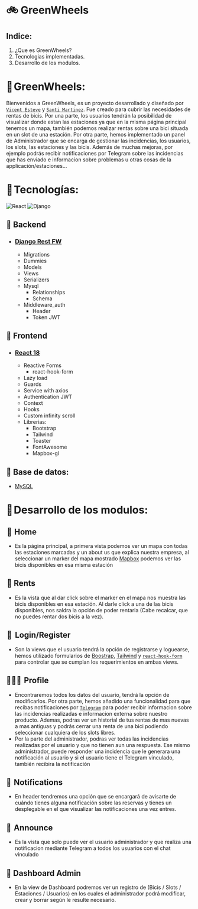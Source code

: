 # 🚲 GreenWheels

## Indice:

1. ¿Que es GreenWheels?
2. Tecnologias implementadas.
3. Desarrollo de los modulos.

# 🔹 GreenWheels:  

Bienvenidos a GreenWheels, es un proyecto desarrollado y diseñado por [`Vicent Esteve`](https://github.com/Vicent29) y [`Santi Martinez`](https://github.com/santimaal). Fue creado para cubrir las necesidades de rentas de bicis. Por una parte, los usuarios tendrán la posibilidad de visualizar donde estan las estaciones ya que en la misma página principal tenemos un mapa, también podemos realizar rentas sobre una bici situada en un slot de una estación. Por otra parte, hemos implementado un panel de Administrador que se encarga de gestionar las incidencias, los usuarios, los slots, las estaciones y las bicis. Además de muchas mejoras, por ejemplo podrás recibir notificaciones por Telegram sobre las incidencias que has enviado e informacion sobre problemas u otras cosas de la applicación/estaciones...

# 🔹 Tecnologías:

<img src="https://img.shields.io/badge/React-20232A?style=for-the-badge&logo=react&logoColor=61DAFB"
                 alt="React" />
<img src="https://img.shields.io/badge/Django-092E20?style=for-the-badge&logo=django&logoColor=green"
                alt="Django" />

## 🔸 Backend

- ### [Django Rest FW](https://www.django-rest-framework.org) 

  - Migrations
  - Dummies
  - Models
  - Views
  - Serializers
  - Mysql
    - Relationships
    - Schema
  - Middleware_auth
    - Header
    - Token JWT

## 🔸 Frontend

- ### [React 18](https://es.reactjs.org)
  
  - Reactive Forms
    - react-hook-form
  - Lazy load
  - Guards
  - Service with axios
  - Authentication JWT
  - Context
  - Hooks
  - Custom infinity scroll
  - Librerias:
    - Bootstrap
    - Tailwind
    - Toaster
    - FontAwesome
    - Mapbox-gl
    

## 🔸 Base de datos:

  - [MySQL](https://www.mysql.com/)

# 🔹 Desarrollo de los modulos:  

##  📌  Home
  - Es la página principal, a primera vista podemos ver un mapa con todas las estaciones marcadas y un about us que explica nuestra empresa, al seleccionar un marker del mapa mostrado [Mapbox](https://www.mapbox.com) podemos ver las bicis disponibles en esa misma estación
##  📝  Rents
  - Es la vista que al dar click sobre el marker en el mapa nos muestra las bicis disponibles en esa estación. Al darle click a una de las bicis disponibles, nos saldra la opción de poder rentarla (Cabe recalcar, que no puedes rentar dos bicis a la vez).
##  🔑   Login/Register
- Son la views que el usuario tendrá la opción de registrarse y loguearse, hemos utilizado formularios de [Boostrap](https://getbootstrap.com), [Tailwind](https://tailwindcss.com) y  [`react-hook-form`](https://react-hook-form.com) para controlar que se cumplan los requerimientos en ambas views.
## 👨🏼‍🦱  Profile
-  Encontraremos todos los datos del usuario, tendrá la opción de modificarlos. Por otra parte, hemos añadido una funcionalidad para que recibas notificaciones por [`Telegram`](https://core.telegram.org/bots/api) para poder recibir informacion sobre las incidencias realizadas e informacion externa sobre nuestro producto. Ademas, podras ver un historial de tus rentas de mas nuevas a mas antiguas y podrás cerrar una renta de una bici podiendo seleccionar cualquiera de los slots libres.
- Por la parte del administrador, podras ver todas las incidencias realizadas por el usuario y que no tienen aun una respuesta. Ese mismo administrador, puede responder una incidencia que le generara una notificación al usuario y si el usuario tiene el Telegram vinculado, también recibira la notificación

## 📩  Notifications
- En header tendremos una opción que se encargará de avisarte de cuándo tienes alguna notificación sobre las reservas y tienes un desplegable en el que visualizar las notificaciones una vez entres.

## 💭  Announce
- Es la vista que solo puede ver el usuario administrador y que realiza una notificacion mediante Telegram a todos los usuarios con el chat vinculado

## 📎 Dashboard Admin
- En la view de Dashboard podremos ver un registro de (Bicis / Slots / Estaciones / Usuarios) en los cuales el administrador podrá modificar, crear y borrar según le resulte necesario.
